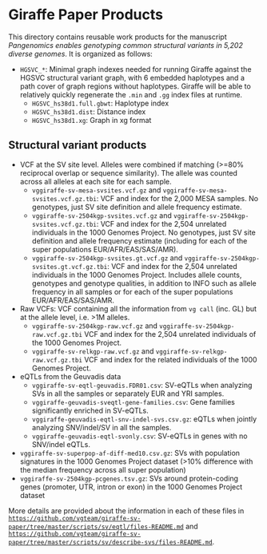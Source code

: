 # Giraffe Paper Products

This directory contains reusable work products for the manuscript *Pangenomics enables genotyping common structural variants in 5,202 diverse genomes*. It is organized as follows:

* `HGSVC_*`: Minimal graph indexes needed for running Giraffe against the HGSVC structural variant graph, with 6 embedded haplotypes and a path cover of graph regions without haplotypes. Giraffe will be able to relatively quickly regenerate the `.min` and `.gg` index files at runtime.
    * `HGSVC_hs38d1.full.gbwt`: Haplotype index
    * `HGSVC_hs38d1.dist`: Distance index
    * `HGSVC_hs38d1.xg`: Graph in xg format

## Structural variant products

* VCF at the SV site level. Alleles were combined if matching (>=80% reciprocal overlap or sequence similarity). The allele was counted across all alleles at each site for each sample.
	* `vggiraffe-sv-mesa-svsites.vcf.gz` and `vggiraffe-sv-mesa-svsites.vcf.gz.tbi`: VCF and index for the 2,000 MESA samples. No genotypes, just SV site definition and allele frequency estimate.
	* `vggiraffe-sv-2504kgp-svsites.vcf.gz` and `vggiraffe-sv-2504kgp-svsites.vcf.gz.tbi`: VCF and index for the 2,504 unrelated individuals in the 1000 Genomes Project. No genotypes, just SV site definition and allele frequency estimate (including for each of the super populations EUR/AFR/EAS/SAS/AMR).
	* `vggiraffe-sv-2504kgp-svsites.gt.vcf.gz` and `vggiraffe-sv-2504kgp-svsites.gt.vcf.gz.tbi`: VCF and index for the 2,504 unrelated individuals in the 1000 Genomes Project. Includes allele counts, genotypes and genotype qualities, in addition to INFO such as allele frequency in all samples or for each of the super populations EUR/AFR/EAS/SAS/AMR.
* Raw VCFs: VCF containing all the information from `vg call` (inc. GL) but at the allele level, i.e. >1M alleles. 
	* `vggiraffe-sv-2504kgp-raw.vcf.gz` and `vggiraffe-sv-2504kgp-raw.vcf.gz.tbi` VCF and index for the 2,504 unrelated individuals of the 1000 Genomes Project.
	* `vggiraffe-sv-relkgp-raw.vcf.gz` and `vggiraffe-sv-relkgp-raw.vcf.gz.tbi` VCF and index for the related individuals of the 1000 Genomes Project.
* eQTLs from the Geuvadis data
	* `vggiraffe-sv-eqtl-geuvadis.FDR01.csv`: SV-eQTLs when analyzing SVs in all the samples or separately EUR and YRI samples.
	* `vggiraffe-geuvadis-sveqtl-gene-families.csv`: Gene families significantly enriched in SV-eQTLs.
	* `vggiraffe-geuvadis-eqtl-snv-indel-svs.csv.gz`: eQTLs when jointly analyzing SNV/indel/SV in all the samples.
	* `vggiraffe-geuvadis-eqtl-svonly.csv`: SV-eQTLs in genes with no SNV/indel eQTLs.
* `vggiraffe-sv-superpop-af-diff-med10.csv.gz`: SVs with population signatures in the 1000 Genomes Project dataset (>10% difference with the median frequency across all super population)
* `vggiraffe-sv-2504kgp-pcgenes.tsv.gz`: SVs around protein-coding genes (promoter, UTR, intron or exon) in the 1000 Genomes Project dataset

More details are provided about the information in each of these files in [`https://github.com/vgteam/giraffe-sv-paper/tree/master/scripts/sv/eqtl/files-README.md`](https://github.com/vgteam/giraffe-sv-paper/tree/master/scripts/sv/eqtl/files-README.md) and [`https://github.com/vgteam/giraffe-sv-paper/tree/master/scripts/sv/describe-svs/files-README.md`](https://github.com/vgteam/giraffe-sv-paper/tree/master/scripts/sv/describe-svs/files-README.md).



